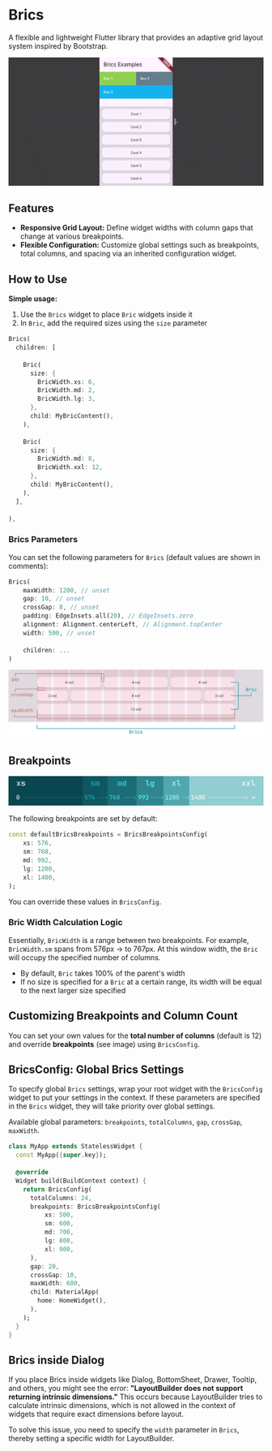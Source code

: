 # Brics

A flexible and lightweight Flutter library that provides an adaptive grid layout system inspired by Bootstrap.

![Flutter Brics Example App](https://github.com/neepo-dev/flutter_brics/blob/main/example/example_app.gif?raw=true)

## Features
- **Responsive Grid Layout:** Define widget widths with column gaps that change at various breakpoints.
- **Flexible Configuration:** Customize global settings such as breakpoints, total columns, and spacing via an inherited configuration widget.


## How to Use

**Simple usage:**
1. Use the `Brics` widget to place `Bric` widgets inside it
2. In `Bric`, add the required sizes using the `size` parameter

```dart
Brics(
  children: [
    
    Bric(
      size: {
        BricWidth.xs: 6,
        BricWidth.md: 2,
        BricWidth.lg: 3,
      },
      child: MyBricContent(),
    ),
    
    Bric(
      size: {
        BricWidth.md: 8,
        BricWidth.xxl: 12,
      },
      child: MyBricContent(),
    ),
  ],

),
```

### Brics Parameters

You can set the following parameters for `Brics` (default values are shown in comments):

```dart
Brics(
    maxWidth: 1200, // unset
    gap: 10, // unset
    crossGap: 8, // unset
    padding: EdgeInsets.all(20), // EdgeInsets.zero
    alignment: Alignment.centerLeft, // Alignment.topCenter
    width: 500, // unset
    
    children: ...
)
```

![Brics layout scheme](https://github.com/neepo-dev/flutter_brics/blob/main/example/example_scheme.png?raw=true)

## Breakpoints

![Brics breakpoints](https://github.com/neepo-dev/flutter_brics/blob/main/example/example_breakpoints.png?raw=true)

The following breakpoints are set by default:

```dart
const defaultBricsBreakpoints = BricsBreakpointsConfig(
    xs: 576,
    sm: 768,
    md: 992,
    lg: 1200,
    xl: 1400,
);
```

You can override these values in `BricsConfig`.

### Bric Width Calculation Logic

Essentially, `BricWidth` is a range between two breakpoints. For example, `BricWidth.sm` spans from 576px → to 767px. At this window width, the `Bric` will occupy the specified number of columns.

- By default, `Bric` takes 100% of the parent's width
- If no size is specified for a `Bric` at a certain range, its width will be equal to the next larger size specified

## Customizing Breakpoints and Column Count

You can set your own values for the **total number of columns** (default is 12) and override **breakpoints** (see image) using `BricsConfig`.

## BricsConfig: Global Brics Settings

To specify global `Brics` settings, wrap your root widget with the `BricsConfig` widget to put your settings in the context.
If these parameters are specified in the `Brics` widget, they will take priority over global settings.

Available global parameters: `breakpoints`, `totalColumns`, `gap`, `crossGap`, `maxWidth`.

```dart
class MyApp extends StatelessWidget {
  const MyApp({super.key});

  @override
  Widget build(BuildContext context) {
    return BricsConfig(
      totalColumns: 24,
      breakpoints: BricsBreakpointsConfig(
          xs: 500,
          sm: 600,
          md: 700,
          lg: 800,
          xl: 900,
      ),
      gap: 20,
      crossGap: 10,
      maxWidth: 600,
      child: MaterialApp(
        home: HomeWidget(),
      ),
    );
  }
}
```

## Brics inside Dialog

If you place Brics inside widgets like Dialog, BottomSheet, Drawer, Tooltip, and others, you might see the error: **"LayoutBuilder does not support returning intrinsic dimensions."** This occurs because LayoutBuilder tries to calculate intrinsic dimensions, which is not allowed in the context of widgets that require exact dimensions before layout.

To solve this issue, you need to specify the `width` parameter in `Brics`, thereby setting a specific width for LayoutBuilder.
